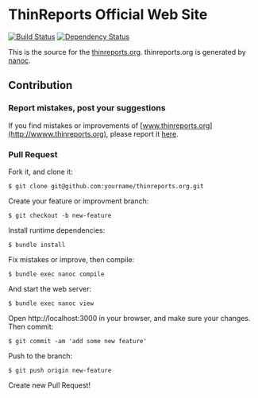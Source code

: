 # ThinReports Official Web Site

[![Build Status](https://travis-ci.org/thinreports/thinreports.org.svg?branch=master)](https://travis-ci.org/thinreports/thinreports.org) [![Dependency Status](https://gemnasium.com/thinreports/thinreports.org.svg)](https://gemnasium.com/thinreports/thinreports.org)

This is the source for the [thinreports.org](http://www.thinreports.org).
thinreports.org is generated by [nanoc](http://nanoc.ws).

## Contribution

### Report mistakes, post your suggestions

If you find mistakes or improvements of [www.thinreports.org](http://wwww.thinreports.org),
please report it [here](https://github.com/thinreports/thinreports.org/issues/new).

### Pull Request

Fork it, and clone it:

    $ git clone git@github.com:yourname/thinreports.org.git

Create your feature or improvment branch:

    $ git checkout -b new-feature

Install runtime dependencies:

    $ bundle install

Fix mistakes or improve, then compile:

    $ bundle exec nanoc compile

And start the web server:

    $ bundle exec nanoc view

Open http://localhost:3000 in your browser, and make sure your changes.  
Then commit:

    $ git commit -am 'add some new feature'

Push to the branch:

    $ git push origin new-feature

Create new Pull Request!
